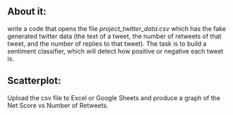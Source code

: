 ## About it:

write a code that opens the file _project_twitter_data.csv_ which has the fake generated twitter data (the text of a tweet, the number of retweets of that tweet, and the number of replies to that tweet). The task is to build a sentiment classifier, which will detect how positive or negative each tweet is. 

## Scatterplot:

Upload the csv file to Excel or Google Sheets and produce a graph of the Net Score vs Number of Retweets. 
